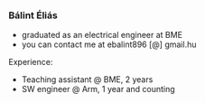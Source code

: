 ### Bálint Éliás

- graduated as an electrical engineer at BME
- you can contact me at ebalint896 [@] gmail.hu

Experience:
- Teaching assistant @ BME, 2 years
- SW engineer @ Arm, 1 year and counting
